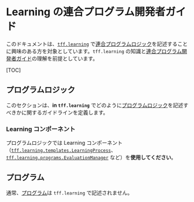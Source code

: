 # Learning の連合プログラム開発者ガイド

このドキュメントは、[`tff.learning`](https://www.tensorflow.org/federated/api_docs/python/tff/learning) で[連合プログラムロジック](https://github.com/tensorflow/federated/blob/main/docs/program/federated_program.md#program-logic)を記述することに興味のある方を対象としています。`tff.learning` の知識と[連合プログラム開発者ガイド](https://github.com/tensorflow/federated/blob/main/docs/program/guide.md)の理解を前提としています。

[TOC]

## プログラムロジック

このセクションは、**in `tff.learning`** でどのように[プログラムロジック](http://g3doc/third_party/tensorflow_federated/g3doc/program/federated_program.md#program-logic)を記述すべきかに関するガイドラインを定義します。

### Learning コンポーネント

プログラムロジックでは Learning コンポーネント（[`tff.learning.templates.LearningProcess`](https://www.tensorflow.org/federated/api_docs/python/tff/learning/templates/LearningProcess)、[`tff.learning.programs.EvaluationManager`](https://www.tensorflow.org/federated/api_docs/python/tff/learning/programs/EvaluationManager) など）を**使用してください**。

## プログラム

通常、[プログラム](http://g3doc/third_party/tensorflow_federated/g3doc/program/federated_program.md#programs)は `tff.learning` で記述されません。
